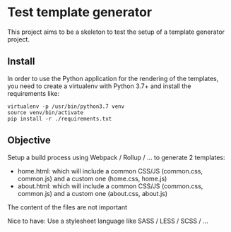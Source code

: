 # Test template generator

This project aims to be a skeleton to test the setup of a template generator project.

## Install

In order to use the Python application for the rendering of the templates, you need to create a virtualenv with Python 3.7+ and install the requirements like:
```
virtualenv -p /usr/bin/python3.7 venv
source venv/bin/activate
pip install -r ./requirements.txt
```

## Objective

Setup a build process using Webpack / Rollup / ... to generate 2 templates:
 - home.html: which will include a common CSS/JS (common.css, common.js) and a custom one (home.css, home.js)
 - about.html: which will include a common CSS/JS (common.css, common.js) and a custom one (about.css, about.js)

The content of the files are not important

Nice to have: Use a stylesheet language like SASS / LESS / SCSS / ...
